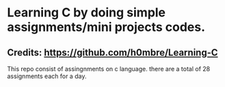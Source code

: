 # Learning C by doing simple assignments/mini projects codes.
## Credits: https://github.com/h0mbre/Learning-C

This repo consist of assingnments on c language. there are a total of 28 assignments each for a day.

